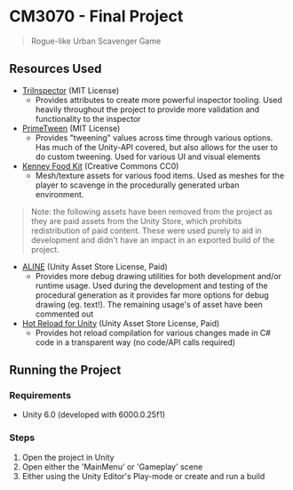 # CM3070 - Final Project

> Rogue-like Urban Scavenger Game

## Resources Used

- [TriInspector](https://github.com/codewriter-packages/Tri-Inspector) (MIT License)
  - Provides attributes to create more powerful inspector tooling. Used heavily throughout the project to provide more validation and functionality to the inspector
- [PrimeTween](https://github.com/KyryloKuzyk/PrimeTween) (MIT License)
  - Provides "tweening" values across time through various options. Has much of the Unity-API covered, but also allows for the user to do custom tweening. Used for various UI and visual elements
- [Kenney Food Kit](https://kenney.nl/assets/food-kit) (Creative Commons CC0)
  - Mesh/texture assets for various food items. Used as meshes for the player to scavenge in the procedurally generated urban environment. 

> Note: the following assets have been removed from the project as they are paid assets from the Unity Store, which prohibits redistribution of paid content. These were used purely to aid in development and didn't have an impact in an exported build of the project.

- [ALINE](https://arongranberg.com/aline/) (Unity Asset Store License, Paid)
  - Provides more debug drawing utilities for both development and/or runtime usage. Used during the development and testing of the procedural generation as it provides far more options for debug drawing (eg. text!). The remaining usage's of asset have been commented out
- [Hot Reload for Unity](https://hotreload.net/) (Unity Asset Store License, Paid)
  - Provides hot reload compilation for various changes made in C# code in a transparent way (no code/API calls required)

## Running the Project

### Requirements

- Unity 6.0 (developed with 6000.0.25f1)

### Steps

1. Open the project in Unity
2. Open either the 'MainMenu' or 'Gameplay' scene
3. Either using the Unity Editor's Play-mode or create and run a build

